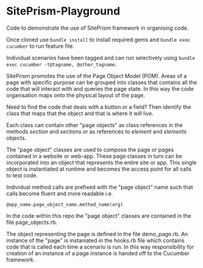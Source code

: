 # SitePrism-Playground
Code to demonstrate the use of SitePrism framework in organising code.

Once cloned use `bundle install` to install required gems and `bundle exec cucumber` to run feature file.

Individual scenarios have been tagged and can run selectively using `bundle exec cucumber -t@tagname, @other_tagname`.

SitePrism promotes the use of the Page Object Model (POM). Areas of a page with specific purpose can be grouped into
classes that contains all the code that will interact with and queries the page state. In this way the code organisation
maps onto the physical layout of the page.

Need to find the code that deals with a button or a field? Then identify the class that maps that the object and that is
where it will live.

Each class can contain other "page objects" as class references in the methods _section_ and _sections_ or as references
to _element_ and _elements_ objects.

The "page object" classes are used to compose the page or pages contained in a website or web-app. These page classes in
turn can be incorporated into an object that represents the entire site or app. This single object is instantiated at
runtime and becomes the access point for all calls to test code.

Individual method calls are prefixed with the "page object" name such that calls become fluent and more readable i.e.

`@app_name.page_object_name.method_name(arg)`

In the code within this repo the "page object" classes are contained in the file page_objects.rb.

The object representing the page is defined in the file demo_page.rb. An instance of the "page" is instaniated in the
hooks.rb file which contains code that is called each time a scenario is run. In this way responsibility for creation of
an instance of a page instance is handed off to the Cucumber framework.
